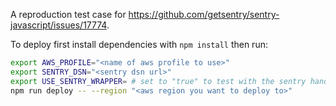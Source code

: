 A reproduction test case for https://github.com/getsentry/sentry-javascript/issues/17774.

To deploy first install dependencies with `npm install` then run:

```bash
export AWS_PROFILE="<name of aws profile to use>"
export SENTRY_DSN="<sentry dsn url>"
export USE_SENTRY_WRAPPER= # set to "true" to test with the sentry handler wrapper applied 
npm run deploy -- --region "<aws region you want to deploy to>"
```